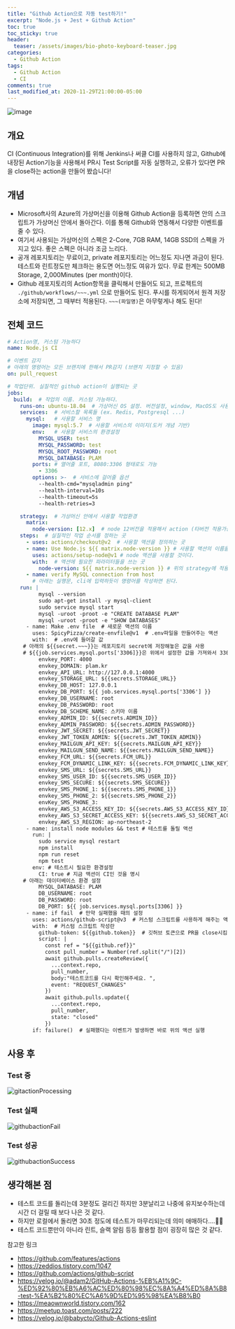 ```yaml
---
title: "Github Action으로 자동 test하기!"
excerpt: "Node.js + Jest + Github Action"
toc: true
toc_sticky: true
header:
  teaser: /assets/images/bio-photo-keyboard-teaser.jpg
categories:
  - Github Action
tags:
  - Github Action
  - CI
comments: true
last_modified_at: 2020-11-29T21:00:00-05:00
---
```


![image](https://user-images.githubusercontent.com/46023074/100536785-44f6a580-3266-11eb-83f0-982e7875a125.png)

## 개요

CI (Continuous Integration)를 위해 Jenkins나 써클 CI를 사용하지 않고, Github에 내장된 Action기능을 사용해서 PR시 Test Script를 자동 실행하고, 오류가 있다면 PR을 close하는 action을 만들어 봤습니다!

## 개념

- Microsoft사의 Azure의 가상머신을 이용해 Github Action을 등록하면 안의 스크립트가 가상머신 안에서 돌아간다. 이를 통해 Github와 연동해서 다양한 이벤트를 줄 수 있다.
- 여기서 사용되는 가상머신의 스펙은 2-Core, 7GB RAM, 14GB SSD의 스펙을 가지고 있다. 좋은 스펙은 아니라 조금 느리다.
- 공개 레포지토리는 무료이고, private 레포지토리는 어느정도 지나면 과금이 된다. 테스트와 린트정도만 체크하는 용도면 어느정도 여유가 있다.
  무료 한계는 500MB Storage, 2,000Minutes (per month)이다.
- Github 레포지토리의 Action항목을 클릭해서 만들어도 되고, 프로젝트의 `./github/workflows/~~~.yml` 으로 만들어도 된다. 푸시를 하게되어서 원격 저장소에 저장되면, 그 때부터 적용된다. `~~~(파일명)`은 아무렇게나 해도 된다!

## 전체 코드

```yaml
# Action명, 커스텀 가능하다
name: Node.js CI

# 이벤트 감지
# 아래의 명령어는 모든 브랜치에 한해서 PR감지 (브랜치 지정할 수 있음)
on: pull_request

# 작업단위. 실질적인 github action이 실행되는 곳
jobs:
  build:  # 작업의 이름. 커스텀 가능하다.
    runs-on: ubuntu-18.04  # 가상머신 OS 설정. 버전설정, window, MacOS도 사용할 수 있다.
    services:  # 서비스할 목록들 (ex. Redis, Postgresql ...)
      mysql:   # 사용할 서비스 명
        image: mysql:5.7  # 사용할 서비스의 이미지(도커 개념 기반)
        env:   # 사용할 서비스의 환경설정
          MYSQL_USER: test
          MYSQL_PASSWORD: test
          MYSQL_ROOT_PASSWORD: root
          MYSQL_DATABASE: PLAM
        ports: # 열어줄 포트, 8080:3306 형태로도 가능
          - 3306
        options: >-  # 서비스에 걸어줄 옵션
          --health-cmd="mysqladmin ping"
          --health-interval=10s
          --health-timeout=5s
          --health-retries=3

    strategy:  # 가상머신 안에서 사용할 작업환경
      matrix:
        node-version: [12.x]  # node 12버전을 적용해서 action (타버전 적용가능)
    steps:  # 실질적인 작업 순서를 정하는 곳
      - uses: actions/checkout@v2  # 사용할 액션을 정의하는 곳
      - name: Use Node.js ${{ matrix.node-version }} # 사용할 액션의 이름을 정의
        uses: actions/setup-node@v1 # node 액션을 사용할 것이다.
        with:  # 액션에 필요한 파라미터들을 쓰는 곳
          node-version: ${{ matrix.node-version }} # 위의 strategy에 적용한 노드의 버전을 액션에서 가져온다.
      - name: verify MySQL connection from host
        # 아래는 실행문, cli에 입력하듯이 명령어를 작성하면 된다.
    run: |
          mysql --version
          sudo apt-get install -y mysql-client
          sudo service mysql start
          mysql -uroot -proot -e "CREATE DATABASE PLAM"
          mysql -uroot -proot -e "SHOW DATABASES"
      - name: Make .env file  # 새로운 액션의 이름
        uses: SpicyPizza/create-envfile@v1  # .env파일을 만들어주는 액션
        with:  # .env에 들어갈 값
     # 아래의 ${{secret.~~~}}는 레포지토리 secret에 저장해놓은 값을 사용
     # ${{job.services.mysql.ports['3306]}}은 위에서 설정한 값을 가져와서 3306과 매칭되는 포트값을 넣는 것
          envkey_PORT: 4000
          envkey_DOMAIN: plam.kr
          envkey_API_URL: http://127.0.0.1:4000
          envkey_STORAGE_URL: ${{secrets.STORAGE_URL}}
          envkey_DB_HOST: 127.0.0.1
          envkey_DB_PORT: ${{ job.services.mysql.ports['3306'] }}
          envkey_DB_USERNAME: root
          envkey_DB_PASSWORD: root
          envkey_DB_SCHEME_NAME: 스키마 이름
          envkey_ADMIN_ID: ${{secrets.ADMIN_ID}}
          envkey_ADMIN_PASSWORD: ${{secrets.ADMIN_PASSWORD}}
          envkey_JWT_SECRET: ${{secrets.JWT_SECRET}}
          envkey_JWT_TOKEN_ADMIN: ${{secrets.JWT_TOKEN_ADMIN}}
          envkey_MAILGUN_API_KEY: ${{secrets.MAILGUN_API_KEY}}
          envkey_MAILGUN_SEND_NAME: ${{secrets.MAILGUN_SEND_NAME}}
          envkey_FCM_URL: ${{secrets.FCM_URL}}
          envkey_FCM_DYNAMIC_LINK_KEY: ${{secrets.FCM_DYNAMIC_LINK_KEY}}
          envkey_SMS_URL: ${{secrets.SMS_URL}}
          envkey_SMS_USER_ID: ${{secrets.SMS_USER_ID}}
          envkey_SMS_SECURE: ${{secrets.SMS_SECURE}}
          envkey_SMS_PHONE_1: ${{secrets.SMS_PHONE_1}}
          envkey_SMS_PHONE_2: ${{secrets.SMS_PHONE_2}}
          envKey_SMS_PHONE_3:
          envkey_AWS_S3_ACCESS_KEY_ID: ${{secrets.AWS_S3_ACCESS_KEY_ID}}
          envkey_AWS_S3_SECRET_ACCESS_KEY: ${{secrets.AWS_S3_SECRET_ACCESS_KEY}}
          envkey_AWS_S3_REGION: ap-northeast-2
      - name: install node modules && test # 테스트를 돌릴 액션
        run: |
          sudo service mysql restart
          npm install
          npm run reset
          npm test
        env: # 테스트시 필요한 환경설정
          CI: true # 지금 액션이 CI인 것을 명시
     # 아래는 데이터베이스 환경 설정
          MYSQL_DATABASE: PLAM
          DB_USERNAME: root
          DB_PASSWORD: root
          DB_PORT: ${{ job.services.mysql.ports[3306] }}
      - name: if fail  # 만약 실패했을 때의 설정
        uses: actions/github-script@v3  # 커스텀 스크립트를 사용하게 해주는 액션
        with:  # 커스텀 스크립트 작성란
          github-token: ${{github.token}}  # 깃허브 토큰으로 PR을 close시킴
          script: |
            const ref = "${{github.ref}}"
            const pull_number = Number(ref.split("/")[2])
            await github.pulls.createReview({
              ...context.repo,
              pull_number,
              body:"테스트코드를 다시 확인해주세요. ",
              event: "REQUEST_CHANGES"
            })
            await github.pulls.update({
              ...context.repo,
              pull_number,
              state: "closed"
            })
        if: failure()  # 실패했다는 이벤트가 발생하면 바로 위의 액션 실행
```

## 사용 후

### Test 중

![gitactionProcessing](https://user-images.githubusercontent.com/46023074/100536843-a28af200-3266-11eb-8d59-e1fff321680f.png)

### Test 실패

![githubactionFail](https://user-images.githubusercontent.com/46023074/100536846-a7e83c80-3266-11eb-912a-1d54337429f7.png)

### Test 성공

![githubactionSuccess](https://user-images.githubusercontent.com/46023074/100536848-ab7bc380-3266-11eb-9664-287705d020bb.png)

## 생각해본 점

- 테스트 코드를 돌리는데 3분정도 걸리긴 하지만 3분날리고 나중에 유지보수하는데 시간 더 걸릴 때 보다 나은 것 같다.
- 하지만 로컬에서 돌리면 30초 정도에 테스트가 마무리되는데 의미 애매하다....🤷‍♂️
- 테스트 코드뿐만이 아니라 린트, 슬랙 알림 등등 활용할 점이 굉장히 많은 것 같다.

참고한 링크

- <https://github.com/features/actions>
- <https://zeddios.tistory.com/1047>
- <https://github.com/actions/github-script>
- <https://velog.io/@adam2/GitHub-Actions-%EB%A1%9C-%ED%92%80%EB%A6%AC%ED%80%98%EC%8A%A4%ED%8A%B8-test-%EA%B2%80%EC%A6%9D%ED%95%98%EA%B8%B0>
- <https://meaownworld.tistory.com/162>
- <https://meetup.toast.com/posts/222>
- <https://velog.io/@babycto/Github-Actions-eslint>
